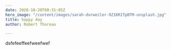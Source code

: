 ```yaml
---
date: 2020-10-20T00:31:05Z
hero_image: "/content/images/sarah-dorweiler-9Z1KRIfpBTM-unsplash.jpg"
title: happy day
author: Robert Thoreau

---
```

dsfefeeffeefweefwef